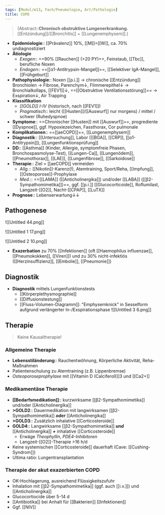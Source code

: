 ```yaml
---
tags: [Modul/m13, Fach/Pneumologie, Art/Pathologie]
title: COPD
---
```

> (Abstract::**Chronisch obstruktive Lungenerkrankung.** [[Entzündung]]/[[Bronchitis]] + [[Lungenemphysem]].)
- **Epidemiologie**:: [[Prävalenz]] 10%, [[M]]=[[W]], ca. 70% undiagnostiziert
- **Ätiologie**
	- *Exogen*:: ==90% [[Rauchen]] (>20 PY)==, Feinstaub, [[Tbc]], berufliche Noxen
	- *Endogen*:: ==[[α1-Antitrypsin-Mangel]]==, [[Selektiver IgA-Mangel]], [[Frühgeburt]]
- **Pathophysiologie**:: Noxen [[p.i.]] → chronische [[Entzündung]] Bronchiolen → Fibrose, Parenchym↓, Flimmerepithel↓ → Bronchialkollaps, [[FEV1]]↓, ==[[Obstruktive Ventilationsstörung]]== → Exspiration↓, Air Trapping
- **Klassifikation**
	- *[[GOLD]] I-IV* (historisch, nach [[FEV1]])
	- *Pragmatisch*:: leicht ([[Husten]]/[[Auswurf]] nur morgens) / mittel / schwer (Ruhedyspnoe)
- **Symptome**:: ==Chronischer [[Husten]] mit [[Auswurf]]==, progrediente [[Dyspnoe]], ggf. Hypoxiezeichen, Fassthorax, Cor pulmonale
- **Komplikationen**:: ==[[aeCOPD]]==, [[Lungenemphysem]]
- **Diagnostik**:: [[Untersuchung]], Labor ([[BGA]], [[CRP]], [[α1-Antitrypsin]]), [[Lungenfunktionsprüfung]]
- **DD**:: [[Asthma]] (Kinder, Allergie, symptomfreie Phasen, Bronchospasmolyse-Test), [[Lungen-Ca]], [[Lungenödem]], [[Pneumothorax]], [[LAE]], [[Lungenfibrose]], [[Sarkoidose]]
- **Therapie**:: Ziel = [[aeCOPD]] vermeiden
	- *Allg.*:: [[Nikotin]]-Karenz(!), Atemtraining, Sport/Reha, [[Impfung]], [[Osteoporose]]-Prophylaxe
	- *Med.*:: ==[[LAMA]] ([[Anticholinergika]]) und/oder [[LABA]] ([[β2-Sympathomimetika]])==, ggf. [[p.i.]] [[Glucocorticoide]], Roflumilast, Langzeit-[[O2]], Nacht-[[CPAP]], [[LuTX]]
- **Prognose**:: Lebenserwartung↓↓

## Pathogenese

![[Untitled 44.png]]

![[Untitled 1 17.png]]

![[Untitled 2 10.png]]

- **Exazerbation** zu 70% [[Infektionen]] (oft [[Haemophilus influenzae]], [[Pneumokokken]], [[Viren]]) und zu 30% nicht-infektiös ([[Herzinsuffizienz]], [[Embolie]], [[Pneumonie]])


## Diagnostik

- **Diagnostik** mittels Lungenfunktionstests
    - [[Körperplethysmographie]]
    - [[Diffusionstestung]]
    - [[Fluss-Volumen-Diagramm]]: "Emphysemknick" in Sesselform aufgrund verlängerter In-/Exspirationsphase
		![[Untitled 3 6.png]]

## Therapie
> Keine Kausaltherapie!

### Allgemeine Therapie
- **Lebensstiländerung**:: Rauchentwöhnung, Körperliche Aktivität, Reha-Maßnahmen
- Patientenschulung zu Atemtraining (z.B. Lippenbremse)
- *Osteoporoseprophylaxe* mit [[Vitamin D (Calciferol)]]3 und [[Ca2+]]
### Medikamentäse Therapie
- **[[Bedarfsmedikation]]**:: kurzwirksame [[β2-Sympathomimetika]] und/oder [[Anticholinergika]]
- **>GOLD2**:: Dauermedikation mit langwirksamen [[β2-Sympathomimetika]] ***oder*** [[Anticholinergika]]
- **>GOLD3**:: Zusätzlich inhalative [[Corticosteroide]]
- **GOLD4**:: Langwirksame [[β2-Sympathomimetika]] ***und*** [[Anticholinergika]] ***+*** inhalative [[Corticosteroide]]
	- Erwäge *Theophyllin*, *PDE4-Inhibitoren*
	- Langzeit-[[O2]]-Therapie >16 h/d
- Keine systemischen [[Corticosteroide]] dauerhaft (Cave: [[Cushing-Syndrom]])
- Ultima ratio: Lungentransplantation

### Therapie der akut exazerbierten COPD
- OK-Hochlagerung, ausreichend Flüssigkeitszufuhr
- Inhalation mit  [[β2-Sympathomimetika]] (ggf. auch [[i.v.]]) und [[Anticholinergika]]
- Glucocortiocide über 5-14 d
- [[Antibiotika]] bei Anhalt für [[Bakterien]] [[Infektionen]]
- Ggf. [[NIV]]
